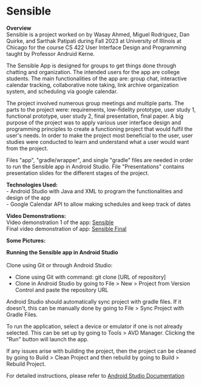 # Sensible

<b>Overview</b><br>
Sensible is a project worked on by Wasay Ahmed, Miguel Rodriguez, Dan Quirke, and Sarthak Patipati during Fall 2023 at University of Illinois at Chicago for the course CS 422 User Interface Design and Programming taught by Professor Andruid Kerne.

The Sensible App is designed for groups to get things done through chatting and organization. The intended users for the app are college students. The main functionalities of the app are: group chat, interactive calendar tracking, collaborative note taking, link archive organization system, and scheduling via google calendar.

The project involved numerous group meetings and multiple parts. The parts to the project were: requirements, low-fidelity prototype, user study 1, functional prototype, user study 2, final presentation, final paper. A big purpose of the project was to apply various user interface design and programming principles to create a functioning project that would fulfil the user's needs. In order to make the project most beneficial to the user, user studies were conducted to learn and understand what a user would want from the project.

Files "app", "gradle/wrapper", and single "gradle" files are needed in order to run the Sensible app in Android Studio. File "Presentations" contains presentation slides for the different stages of the project.

<b>Technologies Used:</b>
<br>- Android Studio with Java and XML to program the functionalities and design of the app
<br>- Google Calendar API to allow making schedules and keep track of dates

<b>Video Demonstrations:</b><br>
Video demonstration 1 of the app: [Sensible](https://www.youtube.com/watch?v=PKy3lueN2vc) <br>
Final video demonstration of app: [Sensible Final](https://youtu.be/eHUHJUbTqMg)

<b>Some Pictures:</b>


<b> Running the Sensible app in Android Studio</b><br><br>
Clone using Git or through Android Studio:
- Clone using Git with command: git clone [URL of repository]
- Clone in Android Studio by going to File > New > Project from Version Control and paste the repository URL

Android Studio should automatically sync project with gradle files. If it doesn't, this can be manually done by going to File > Sync Project with Gradle Files.

To run the application, select a device or emulator if one is not already selected. This can be set up by going to Tools > AVD Manager. Clicking the "Run" button will launch the app.

If any issues arise with building the project, then the project can be cleaned by going to Build > Clean Project and then rebuild by going to Build > Rebuild Project.

For detailed instructions, please refer to [Android Studio Documentation](https://developer.android.com/studio/intro)



